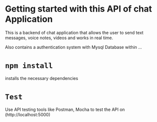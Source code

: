 # Getting started with this API of chat Application

This is a backend of chat application that allows the user to send text messages,
voice notes, videos and works in real time.

Also contains a authentication system with Mysql Database within ...

# `npm install`
installs the necessary dependencies 

# `Test`
Use API testing tools like Postman, Mocha to test the API on (http://localhost:5000) 